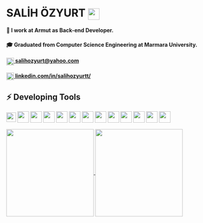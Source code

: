 # SALİH ÖZYURT  <img align="center" src="https://cdn2.iconfinder.com/data/icons/scenarium-vol-1-2/128/009_workspace_workplace_desktop_computer_keyboard_mouse_screen-512.png" height="30px"/>

#### 🍐 I work at Armut as Back-end Developer.
#### 🎓 Graduated from Computer Science Engineering at Marmara University.
#### <a href="mailto:salihozyurt@yahoo.com" target = "_blank" rel="noopener noreferrer"> <img align="center" src="https://cdn1.iconfinder.com/data/icons/smallicons-logotypes/32/yahoo-512.png" height="20px"/> salihozyurt@yahoo.com</a>
#### <a href="https://www.linkedin.com/in/salihozyurtt/" target = "_blank" rel="noopener noreferrer"> <img align="center" src="https://www.mhe-sme.org/wp-content/uploads/2017/12/linkedin-icon.png" height="20px"/> linkedin.com/in/salihozyurtt/</a>

## ⚡ Developing Tools

<div text-align="center">
    <img align="center" src="https://upload.wikimedia.org/wikipedia/commons/thumb/9/93/Amazon_Web_Services_Logo.svg/1280px-Amazon_Web_Services_Logo.svg.png" height="25px"/>
    <img align="center" src="https://cdn4.iconfinder.com/data/icons/logos-3/456/nodejs-new-pantone-black-512.png" height="30px"/>
    <img align="center" src="https://cdn.iconscout.com/icon/free/png-512/mongodb-5-1175140.png" height="30px"/>
    <img align="center" src="https://icon-library.com/images/sql-icon/sql-icon-8.jpg" height="30px"/>
    <img align="center" src="https://cdn4.iconfinder.com/data/icons/logos-brands-5/24/npm-512.png" height="30px"/>
    
  <img align="center" src="https://cdn4.iconfinder.com/data/icons/logos-3/600/React.js_logo-512.png" height="30px"/>
  
  <img align="center" src="https://cdn4.iconfinder.com/data/icons/logos-and-brands/512/187_Js_logo_logos-512.png" height="30px"/>
  <img align="center" src="https://cdn1.iconfinder.com/data/icons/logotypes/32/badge-html-5-512.png" height="30px"/>
  <img align="center" src="https://cdn1.iconfinder.com/data/icons/logotypes/32/badge-css-3-512.png" height="30px"/>
  <img align="center" src="https://cdn3.iconfinder.com/data/icons/logos-and-brands-adobe/512/267_Python-512.png" height="30px"/>
  <img align="center" src="https://seeklogo.com/images/F/flask-logo-44C507ABB7-seeklogo.com.png" height="30px"/>
  <img align="center" src="https://cdn.iconscout.com/icon/free/png-512/c-programming-569564.png" height="30px"/>
  <img align="center" src="https://img.favpng.com/23/10/7/c-programming-language-logo-microsoft-visual-studio-net-framework-png-favpng-WLLTMqZhSPAk9q3DTh993fZnh.jpg" height="30px"/>
</div>

</br>

<div>
  <a href="https://github-readme-stats.vercel.app/api?username=salihozyurt&show_icons=true&theme=merko">
    <img align="center" src="https://github-readme-stats.vercel.app/api?username=salihozyurt&show_icons=true&theme=merko" height="230px"/>
  </a>

  <a href="https://github-readme-stats.vercel.app/api/top-langs/?username=salihozyurt&theme=merko">
    <img align="center" src="https://github-readme-stats.vercel.app/api/top-langs/?username=salihozyurt&theme=merko" height="230px"/>
  </a>
</div>

<!--
**salihozyurt/salihozyurt** is a ✨ _special_ ✨ repository because its `README.md` (this file) appears on your GitHub profile.

Here are some ideas to get you started:

- 🔭 I’m currently working on ...
- 🌱 I’m currently learning ...
- 👯 I’m looking to collaborate on ...
- 🤔 I’m looking for help with ...
- 💬 Ask me about ...
- 📫 How to reach me: ...
- 😄 Pronouns: ...
- ⚡ Fun fact: ...
-->
